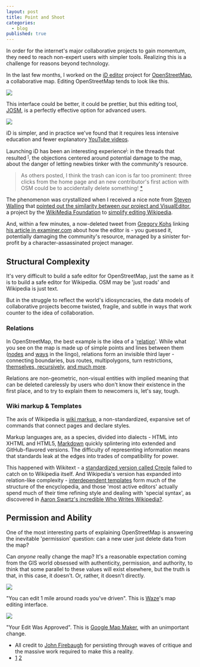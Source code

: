 ```yaml
---
layout: post
title: Point and Shoot
categories:
  - blog
published: true
---
```


In order for the internet's major collaborative projects to gain momentum,
they need to reach non-expert users with simpler tools. Realizing this
is a challenge for reasons beyond technology.

In the last few months, I worked on the [iD editor](http://ideditor.com/) project
for [OpenStreetMap](http://www.openstreetmap.org/), a collaborative map.
Editing OpenStreetMap tends to look like this.

<img src='http://farm3.staticflickr.com/2850/9630393054_087048b37f_b.jpg' class='white-on-white' />

This interface could be better, it could be prettier, but this editing tool,
[JOSM](http://josm.openstreetmap.de/), is a perfectly effective option for
advanced users.

<img src='http://farm8.staticflickr.com/7443/9627187431_8992b8d781_b.jpg' class='white-on-white' />

iD is simpler, and in practice we've found that it requires less intensive education and
fewer explanatory [YouTube videos](http://www.youtube.com/watch?v=jRqn-S9maL0).

Launching iD has been an interesting experience<sup><small><a href='#john'>j</a></small></sup>:
in the threads that resulted <sup><small><a href='#threads'>t</a></small></sup>,
the objections centered around potential damage to the map, about the danger
of letting newbies tinker with the community's resource.

> As others posted, I think the trash can icon is far too prominent: three
clicks from the home page and an new contributor's first action with OSM
could be to accidentally delete something! [*](http://lists.openstreetmap.org/pipermail/talk/2013-August/067872.html)

The phenomenon was crystallized when I received a nice note from
[Steven Walling](http://bit.ly/15Trivv) that [pointed out the similarity between
our project and VisualEditor](https://twitter.com/StevenWalling/status/356875662964953088),
a project by the [WikiMedia Foundation](http://wikimediafoundation.org/wiki/Home)
to [simplify editing Wikipedia](http://www.mediawiki.org/wiki/VisualEditor).

And, within a few minutes, a now-deleted tweet from [Gregory Kohs](http://www.mywikibiz.com/Directory:Gregory_J._Kohs)
linking [his article in examiner.com](http://www.examiner.com/article/wikipedia-s-new-editing-software-gets-failing-grade)
about how the editor is - you guessed it, potentially damaging the community's
resource, managed by a sinister for-profit by a character-assassinated project
manager.

## Structural Complexity

It's very difficult to build a safe editor for OpenStreetMap,
just the same as it is to build a safe editor for Wikipedia. OSM
may be 'just roads' and Wikipedia is just text.

But in the struggle to reflect the world's idiosyncracies, the data models
of collaborative projects become twisted, fragile, and subtle in ways that
work counter to the idea of collaboration.

### Relations

In OpenStreetMap, the best example is the idea of a '[relation](http://wiki.openstreetmap.org/wiki/Relation)'. While what
you see on the map is made up of simple points and lines between them
([nodes](http://wiki.openstreetmap.org/wiki/Node) and [ways](http://wiki.openstreetmap.org/wiki/Ways) in the lingo),
relations form an invisible third layer - connecting boundaries, bus routes,
multipolygons, turn restrictions, [themselves, recursively](http://wiki.openstreetmap.org/wiki/Super-Relation),
[and much more](http://wiki.openstreetmap.org/wiki/Types_of_relation).

Relations are non-geometric, non-visual entities with implied meaning
that can be deleted carelessly by users who don't know their existence in the
first place, and to try to explain them to newcomers is, let's say, tough.

### Wiki markup & Templates

The axis of Wikipedia is [wiki markup](https://en.wikipedia.org/wiki/Help:Wiki_markup),
a non-standardized, expansive set of commands that connect pages and declare
styles.

Markup languages are, as a species, divided into dialects - HTML into XHTML and
HTML5, [Markdown](http://daringfireball.net/projects/markdown/) quickly
splintering into extended and GitHub-flavored versions. The difficulty
of representing information means that standards leak at the edges into trades
of compatibility for power.

This happened with Wikitext - a [standardized version called Creole](http://bit.ly/17By6wk)
failed to catch on to Wikipedia itself. And Wikipedia's version has expanded
into relation-like complexity - [interdependent templates](https://en.wikipedia.org/wiki/Help:Template)
form much of the structure of the encyclopedia, and those 'most active editors'
actually spend much of their time refining style and dealing with 'special syntax',
as discovered in [Aaron Swartz's incredible Who Writes Wikipedia?](http://www.aaronsw.com/weblog/whowriteswikipedia).

## Permission and Ability

One of the most interesting parts of explaining OpenStreetMap is answering the
inevitable 'permission' question: can a new user just delete data from the map?

Can _anyone_ really change the map? It's a reasonable expectation coming
from the GIS world obsessed with authenticity, permission, and authority,
to think that some parallel to these values will exist elsewhere, but the truth
is that, in this case, it doesn't. Or, rather, it doesn't directly.

<img src='http://farm6.staticflickr.com/5329/9627077599_7d794680b8_b.jpg' class='white-on-white' />

"You can edit 1 mile around roads you've driven". This is [Waze](http://www.waze.com/)'s
map editing interface.

<img src='http://farm4.staticflickr.com/3763/9627110615_e6c41e3807_b.jpg' class='white-on-white' />

"Your Edit Was Approved". This is [Google Map Maker](http://www.google.com/mapmaker),
with an unimportant change.

<ul>
<li id='john'>All credit to <a href='https://github.com/jfirebaugh'>John Firebaugh</a>
for persisting through waves of critique and the massive work required to make
this a reality.</li>
<li id='threads'><a href='http://lists.openstreetmap.org/pipermail/talk/2013-August/thread.html#67850'>1</a>
<a href='http://lists.openstreetmap.org/pipermail/talk/2013-May/thread.html#66959'>2</a>
</li>
</ul>
